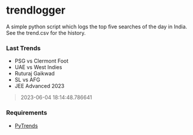 # trendlogger
A simple python script which logs the top five searches of the day in India.<br>See the trend.csv for the history.<br>

<!-- Last Trends -->
### Last Trends
* PSG vs Clermont Foot
* UAE vs West Indies
* Ruturaj Gaikwad
* SL vs AFG
* JEE Advanced 2023
> 2023-06-04 18:14:48.786641

<!-- Requirements -->
### Requirements
* [PyTrends](https://github.com/dreyco676/pytrends)
